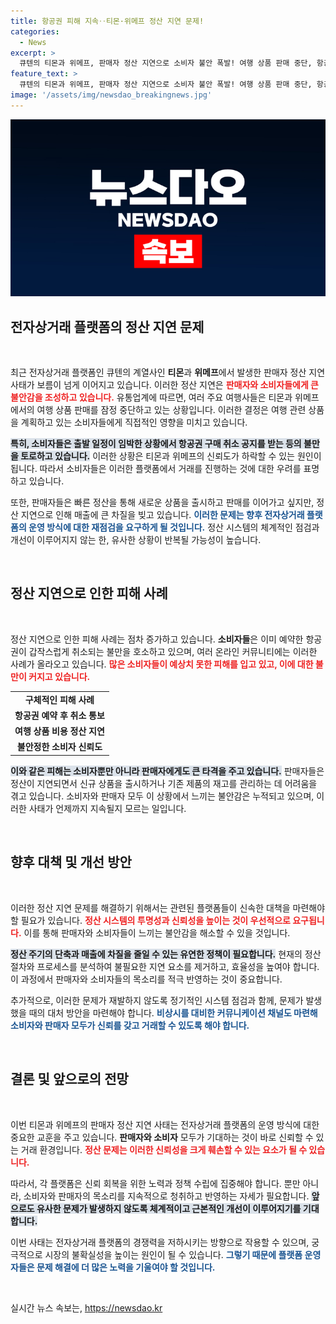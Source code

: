 ```yaml
---
title: 항공권 피해 지속‥티몬·위메프 정산 지연 문제!
categories:
  - News
excerpt: >
  큐텐의 티몬과 위메프, 판매자 정산 지연으로 소비자 불안 폭발! 여행 상품 판매 중단, 항공권 취소에 따른 불만이 급증하고 있습니다. 이 여파는 어디까지 이어질까? 클릭해서 자세히 알아보세요!
feature_text: >
  큐텐의 티몬과 위메프, 판매자 정산 지연으로 소비자 불안 폭발! 여행 상품 판매 중단, 항공권 취소에 따른 불만이 급증하고 있습니다. 이 여파는 어디까지 이어질까? 클릭해서 자세히 알아보세요!
image: '/assets/img/newsdao_breakingnews.jpg'
---
```


<p><img src="/assets/img/newsdao_breakingnews.jpg" alt="bookingtag 속보" /></p>

<h2 data-ke-size="size26">전자상거래 플랫폼의 정산 지연 문제</h2>

<p data-ke-size="size16">&nbsp;</p>

<p>최근 전자상거래 플랫폼인 큐텐의 계열사인 <b>티몬</b>과 <b>위메프</b>에서 발생한 판매자 정산 지연 사태가 보름이 넘게 이어지고 있습니다. 이러한 정산 지연은 <b><span style="color: #ee2323;">판매자와 소비자들에게 큰 불안감을 조성하고 있습니다.</span></b> 유통업계에 따르면, 여러 주요 여행사들은 티몬과 위메프에서의 여행 상품 판매를 잠정 중단하고 있는 상황입니다. 이러한 결정은 여행 관련 상품을 계획하고 있는 소비자들에게 직접적인 영향을 미치고 있습니다. </p>

<p><b><span style="background-color: #21538527;">특히, 소비자들은 출발 일정이 임박한 상황에서 항공권 구매 취소 공지를 받는 등의 불만을 토로하고 있습니다.</span></b> 이러한 상황은 티몬과 위메프의 신뢰도가 하락할 수 있는 원인이 됩니다. 따라서 소비자들은 이러한 플랫폼에서 거래를 진행하는 것에 대한 우려를 표명하고 있습니다.</p>

<p>또한, 판매자들은 빠른 정산을 통해 새로운 상품을 출시하고 판매를 이어가고 싶지만, 정산 지연으로 인해 매출에 큰 차질을 빚고 있습니다. <b><span style="color: #1a5490;">이러한 문제는 향후 전자상거래 플랫폼의 운영 방식에 대한 재점검을 요구하게 될 것입니다.</span></b> 정산 시스템의 체계적인 점검과 개선이 이루어지지 않는 한, 유사한 상황이 반복될 가능성이 높습니다.</p>

<p data-ke-size="size16">&nbsp;</p>

<h2 data-ke-size="size26">정산 지연으로 인한 피해 사례</h2>

<p data-ke-size="size16">&nbsp;</p>

<p>정산 지연으로 인한 피해 사례는 점차 증가하고 있습니다. <b>소비자들</b>은 이미 예약한 항공권이 갑작스럽게 취소되는 불만을 호소하고 있으며, 여러 온라인 커뮤니티에는 이러한 사례가 올라오고 있습니다. <b><span style="color: #ee2323;">많은 소비자들이 예상치 못한 피해를 입고 있고, 이에 대한 불만이 커지고 있습니다.</span></b> </p>

<table>
    <tr>
        <td style="text-align: center; height: 17px;"><b>구체적인 피해 사례</b></td>
    </tr>
    <tr>
        <td style="text-align: center; height: 17px;"><b>항공권 예약 후 취소 통보</b></td>
    </tr>
    <tr>
        <td style="text-align: center; height: 17px;"><b>여행 상품 비용 정산 지연</b></td>
    </tr>
    <tr>
        <td style="text-align: center; height: 17px;"><b>불안정한 소비자 신뢰도</b></td>
    </tr>
</table>

<p><b><span style="background-color: #21538527;">이와 같은 피해는 소비자뿐만 아니라 판매자에게도 큰 타격을 주고 있습니다.</span></b> 판매자들은 정산이 지연되면서 신규 상품을 출시하거나 기존 제품의 재고를 관리하는 데 어려움을 겪고 있습니다. 소비자와 판매자 모두 이 상황에서 느끼는 불안감은 누적되고 있으며, 이러한 사태가 언제까지 지속될지 모르는 일입니다.</p>

<p data-ke-size="size16">&nbsp;</p>

<h2 data-ke-size="size26">향후 대책 및 개선 방안</h2>

<p data-ke-size="size16">&nbsp;</p>

<p>이러한 정산 지연 문제를 해결하기 위해서는 관련된 플랫폼들이 신속한 대책을 마련해야 할 필요가 있습니다. <b><span style="color: #ee2323;">정산 시스템의 투명성과 신뢰성을 높이는 것이 우선적으로 요구됩니다.</span></b> 이를 통해 판매자와 소비자들이 느끼는 불안감을 해소할 수 있을 것입니다. </p>

<p><b><span style="background-color: #21538527;">정산 주기의 단축과 매출에 차질을 줄일 수 있는 유연한 정책이 필요합니다.</span></b> 현재의 정산 절차와 프로세스를 분석하여 불필요한 지연 요소를 제거하고, 효율성을 높여야 합니다. 이 과정에서 판매자와 소비자들의 목소리를 적극 반영하는 것이 중요합니다.</p>

<p>추가적으로, 이러한 문제가 재발하지 않도록 정기적인 시스템 점검과 함께, 문제가 발생했을 때의 대처 방안을 마련해야 합니다. <b><span style="color: #1a5490;">비상시를 대비한 커뮤니케이션 채널도 마련해 소비자와 판매자 모두가 신뢰를 갖고 거래할 수 있도록 해야 합니다.</span></b></p>

<p data-ke-size="size16">&nbsp;</p>

<h2 data-ke-size="size26">결론 및 앞으로의 전망</h2>

<p data-ke-size="size16">&nbsp;</p>

<p>이번 티몬과 위메프의 판매자 정산 지연 사태는 전자상거래 플랫폼의 운영 방식에 대한 중요한 교훈을 주고 있습니다. <b>판매자와 소비자</b> 모두가 기대하는 것이 바로 신뢰할 수 있는 거래 환경입니다. <b><span style="color: #ee2323;">정산 문제는 이러한 신뢰성을 크게 훼손할 수 있는 요소가 될 수 있습니다.</span></b> </p>

<p>따라서, 각 플랫폼은 신뢰 회복을 위한 노력과 정책 수립에 집중해야 합니다. 뿐만 아니라, 소비자와 판매자의 목소리를 지속적으로 청취하고 반영하는 자세가 필요합니다. <b><span style="background-color: #21538527;">앞으로도 유사한 문제가 발생하지 않도록 체계적이고 근본적인 개선이 이루어지기를 기대합니다.</span></b> </p>

<p>이번 사태는 전자상거래 플랫폼의 경쟁력을 저하시키는 방향으로 작용할 수 있으며, 궁극적으로 시장의 불확실성을 높이는 원인이 될 수 있습니다. <b><span style="color: #1a5490;">그렇기 때문에 플랫폼 운영자들은 문제 해결에 더 많은 노력을 기울여야 할 것입니다.</span></b></p>

<p data-ke-size="size16">&nbsp;</p>
실시간 뉴스 속보는, <a href="https://newsdao.kr" rel="dofollow">https://newsdao.kr</a>


